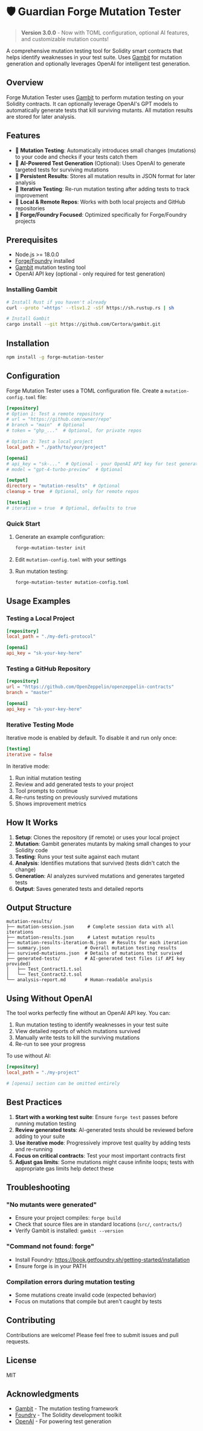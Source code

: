 # 🛡️ Guardian Forge Mutation Tester

> **Version 3.0.0** - Now with TOML configuration, optional AI features, and customizable mutation counts!

A comprehensive mutation testing tool for Solidity smart contracts that helps identify weaknesses in your test suite. Uses [Gambit](https://github.com/Certora/gambit) for mutation generation and optionally leverages OpenAI for intelligent test generation.

## Overview

Forge Mutation Tester uses [Gambit](https://github.com/Certora/gambit) to perform mutation testing on your Solidity contracts. It can optionally leverage OpenAI's GPT models to automatically generate tests that kill surviving mutants. All mutation results are stored for later analysis.

## Features

- 🧬 **Mutation Testing**: Automatically introduces small changes (mutations) to your code and checks if your tests catch them
- 🤖 **AI-Powered Test Generation** (Optional): Uses OpenAI to generate targeted tests for surviving mutations
- 💾 **Persistent Results**: Stores all mutation results in JSON format for later analysis
- 🔄 **Iterative Testing**: Re-run mutation testing after adding tests to track improvement
- 📁 **Local & Remote Repos**: Works with both local projects and GitHub repositories
- 🎯 **Forge/Foundry Focused**: Optimized specifically for Forge/Foundry projects

## Prerequisites

- Node.js >= 18.0.0
- [Forge/Foundry](https://book.getfoundry.sh/getting-started/installation) installed
- [Gambit](https://github.com/Certora/gambit) mutation testing tool
- OpenAI API key (optional - only required for test generation)

### Installing Gambit

```bash
# Install Rust if you haven't already
curl --proto '=https' --tlsv1.2 -sSf https://sh.rustup.rs | sh

# Install Gambit
cargo install --git https://github.com/Certora/gambit.git
```

## Installation

```bash
npm install -g forge-mutation-tester
```

## Configuration

Forge Mutation Tester uses a TOML configuration file. Create a `mutation-config.toml` file:

```toml
[repository]
# Option 1: Test a remote repository
# url = "https://github.com/owner/repo"
# branch = "main"  # Optional
# token = "ghp_..."  # Optional, for private repos

# Option 2: Test a local project
local_path = "./path/to/your/project"

[openai]
# api_key = "sk-..."  # Optional - your OpenAI API key for test generation
# model = "gpt-4-turbo-preview"  # Optional

[output]
directory = "mutation-results"  # Optional
cleanup = true  # Optional, only for remote repos

[testing]
# iterative = true  # Optional, defaults to true
```

### Quick Start

1. Generate an example configuration:
   ```bash
   forge-mutation-tester init
   ```

2. Edit `mutation-config.toml` with your settings

3. Run mutation testing:
   ```bash
   forge-mutation-tester mutation-config.toml
   ```

## Usage Examples

### Testing a Local Project

```toml
[repository]
local_path = "./my-defi-protocol"

[openai]
api_key = "sk-your-key-here"
```

### Testing a GitHub Repository

```toml
[repository]
url = "https://github.com/OpenZeppelin/openzeppelin-contracts"
branch = "master"

[openai]
api_key = "sk-your-key-here"
```

### Iterative Testing Mode

Iterative mode is enabled by default. To disable it and run only once:

```toml
[testing]
iterative = false
```

In iterative mode:
1. Run initial mutation testing
2. Review and add generated tests to your project
3. Tool prompts to continue
4. Re-runs testing on previously survived mutations
5. Shows improvement metrics

## How It Works

1. **Setup**: Clones the repository (if remote) or uses your local project
2. **Mutation**: Gambit generates mutants by making small changes to your Solidity code
3. **Testing**: Runs your test suite against each mutant
4. **Analysis**: Identifies mutations that survived (tests didn't catch the change)
5. **Generation**: AI analyzes survived mutations and generates targeted tests
6. **Output**: Saves generated tests and detailed reports

## Output Structure

```
mutation-results/
├── mutation-session.json     # Complete session data with all iterations
├── mutation-results.json     # Latest mutation results
├── mutation-results-iteration-N.json  # Results for each iteration
├── summary.json             # Overall mutation testing results  
├── survived-mutations.json  # Details of mutations that survived
├── generated-tests/         # AI-generated test files (if API key provided)
│   ├── Test_Contract1.t.sol
│   └── Test_Contract2.t.sol
└── analysis-report.md       # Human-readable analysis
```

## Using Without OpenAI

The tool works perfectly fine without an OpenAI API key. You can:
1. Run mutation testing to identify weaknesses in your test suite
2. View detailed reports of which mutations survived
3. Manually write tests to kill the surviving mutations
4. Re-run to see your progress

To use without AI:
```toml
[repository]
local_path = "./my-project"

# [openai] section can be omitted entirely
```

## Best Practices

1. **Start with a working test suite**: Ensure `forge test` passes before running mutation testing
2. **Review generated tests**: AI-generated tests should be reviewed before adding to your suite
3. **Use iterative mode**: Progressively improve test quality by adding tests and re-running
4. **Focus on critical contracts**: Test your most important contracts first
5. **Adjust gas limits**: Some mutations might cause infinite loops; tests with appropriate gas limits help detect these

## Troubleshooting

### "No mutants were generated"
- Ensure your project compiles: `forge build`
- Check that source files are in standard locations (`src/`, `contracts/`)
- Verify Gambit is installed: `gambit --version`

### "Command not found: forge"
- Install Foundry: https://book.getfoundry.sh/getting-started/installation
- Ensure forge is in your PATH

### Compilation errors during mutation testing
- Some mutations create invalid code (expected behavior)
- Focus on mutations that compile but aren't caught by tests

## Contributing

Contributions are welcome! Please feel free to submit issues and pull requests.

## License

MIT

## Acknowledgments

- [Gambit](https://github.com/Certora/gambit) - The mutation testing framework
- [Foundry](https://github.com/foundry-rs/foundry) - The Solidity development toolkit
- [OpenAI](https://openai.com) - For powering test generation